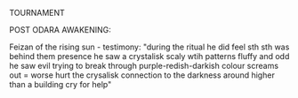 


TOURNAMENT

POST ODARA AWAKENING: 

Feizan of the rising sun - testimony:
"during the ritual he did feel sth
sth was behind them 
presence
he saw a crystalisk scaly wtih patterns 
fluffy and odd
he saw evil trying to break through
purple-redish-darkish colour
screams out = worse
hurt the crysalisk 
connection to the 
darkness around
higher than a building 
cry for help"
